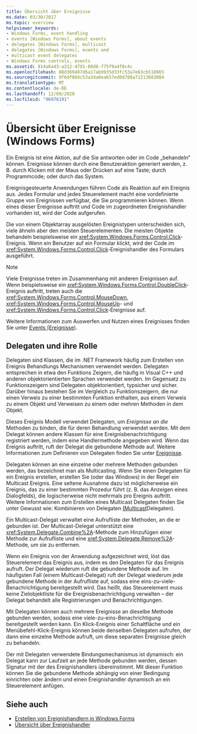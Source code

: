 ```yaml
---
title: Übersicht über Ereignisse
ms.date: 03/30/2017
ms.topic: overview
helpviewer_keywords:
- Windows Forms, event handling
- events [Windows Forms], about events
- delegates [Windows Forms], multicast
- delegates [Windows Forms], events and
- multicast event delegates
- Windows Forms controls, events
ms.assetid: 814a6a43-a312-4791-88d8-f75f9a4f8c4c
ms.openlocfilehash: 88d369497d6a17ab9935d33fc53a7e63cb518965
ms.sourcegitcommit: 9f6df084c53a3da0ea657ed0d708a72213683084
ms.translationtype: MT
ms.contentlocale: de-DE
ms.lasthandoff: 12/09/2020
ms.locfileid: "96976191"
---
```

# <a name="events-overview-windows-forms"></a>Übersicht über Ereignisse (Windows Forms)

Ein Ereignis ist eine Aktion, auf die Sie antworten oder im Code „behandeln“ können. Ereignisse können durch eine Benutzeraktion generiert werden, z. B. durch Klicken mit der Maus oder Drücken auf eine Taste; durch Programmcode; oder durch das System.

 Ereignisgesteuerte Anwendungen führen Code als Reaktion auf ein Ereignis aus. Jedes Formular und jedes Steuerelement macht eine vordefinierte Gruppe von Ereignissen verfügbar, die Sie programmieren können. Wenn eines dieser Ereignisse auftritt und Code im zugeordneten Ereignishandler vorhanden ist, wird der Code aufgerufen.

 Die von einem Objektarray ausgelösten Ereignistypen unterscheiden sich, viele ähneln aber den meisten Steuerelementen. Die meisten Objekte behandeln beispielsweise ein <xref:System.Windows.Forms.Control.Click>-Ereignis. Wenn ein Benutzer auf ein Formular klickt, wird der Code im <xref:System.Windows.Forms.Control.Click>-Ereignishandler des Formulars ausgeführt.

> [!NOTE]
> Viele Ereignisse treten im Zusammenhang mit anderen Ereignissen auf. Wenn beispielsweise ein <xref:System.Windows.Forms.Control.DoubleClick>-Ereignis auftritt, treten auch die <xref:System.Windows.Forms.Control.MouseDown>, <xref:System.Windows.Forms.Control.MouseUp>- und <xref:System.Windows.Forms.Control.Click>-Ereignisse auf.

 Weitere Informationen zum Auswerfen und Nutzen eines Ereignisses finden Sie unter [Events (Ereignisse](/dotnet/standard/events/index)).

## <a name="delegates-and-their-role"></a>Delegaten und ihre Rolle

 Delegaten sind Klassen, die im .NET Framework häufig zum Erstellen von Ereignis Behandlungs Mechanismen verwendet werden. Delegaten entsprechen in etwa den Funktions Zeigern, die häufig in Visual C++ und anderen objektorientierten Sprachen verwendet werden. Im Gegensatz zu Funktionszeigern sind Delegaten objektorientiert, typsicher und sicher. Darüber hinaus bestehen Sie im Vergleich zu Funktionszeigern, die nur einen Verweis zu einer bestimmten Funktion enthalten, aus einem Verweis zu einem Objekt und Verweisen zu einem oder mehren Methoden in dem Objekt.

 Dieses Ereignis Modell verwendet Delegaten, um *Ereignisse an die* Methoden zu binden, die für deren Behandlung verwendet werden. Mit dem Delegat können andere Klassen für eine Ereignisbenachrichtigung registriert werden, indem eine Handlermethode angegeben wird. Wenn das Ereignis auftritt, ruft der Delegat die gebundene Methode auf. Weitere Informationen zum Definieren von Delegaten finden Sie unter [Ereignisse](/dotnet/standard/events/index).

Delegaten können an eine einzelne oder mehrere Methoden gebunden werden, das bezeichnet man als Multicasting. Wenn Sie einen Delegaten für ein Ereignis erstellen, erstellen Sie (oder das Windows) in der Regel ein Multicast Ereignis. Eine seltene Ausnahme dazu ist möglicherweise ein Ereignis, das zu einer bestimmten Prozedur führt (z. B. das Anzeigen eines Dialogfelds), die logischerweise nicht mehrmals pro Ereignis auftritt. Weitere Informationen zum Erstellen eines Multicast Delegaten finden Sie unter Gewusst wie: Kombinieren von Delegaten [(Multicast](/dotnet/csharp/programming-guide/delegates/how-to-combine-delegates-multicast-delegates)Delegaten).

 Ein Multicast-Delegat verwaltet eine Aufrufliste der Methoden, an die er gebunden ist. Der Multicast-Delegat unterstützt eine <xref:System.Delegate.Combine%2A>-Methode zum Hinzufügen einer Methode zur Aufrufliste und eine <xref:System.Delegate.Remove%2A>-Methode, um sie zu entfernen.

 Wenn ein Ereignis von der Anwendung aufgezeichnet wird, löst das Steuerelement das Ereignis aus, indem es den Delegaten für das Ereignis aufruft. Der Delegat wiederum ruft die gebundene Methode auf. Im häufigsten Fall (einem Multicast-Delegat) ruft der Delegat wiederum jede gebundene Methode in der Aufrufliste auf, sodass eine eins-zu-viele-Benachrichtigung bereitgestellt wird. Das heißt, das Steuerelement muss keine Zielobjektliste für die Ereignisbenachrichtigung verwalten – der Delegat behandelt alle Registrierungen und Benachrichtigungen.

 Mit Delegaten können auch mehrere Ereignisse an dieselbe Methode gebunden werden, sodass eine viele-zu-eins-Benachrichtigung bereitgestellt werden kann.  Ein Klick-Ereignis einer Schaltfläche und ein Menübefehl-Klick-Ereignis können beide denselben Delegaten aufrufen, der dann eine einzelne Methode aufruft, um diese separaten Ereignisse gleich zu behandeln.

 Der mit Delegaten verwendete Bindungsmechanismus ist dynamisch: ein Delegat kann zur Laufzeit an jede Methode gebunden werden, dessen Signatur mit der des Ereignishandlers übereinstimmt. Mit dieser Funktion können Sie die gebundene Methode abhängig von einer Bedingung einrichten oder ändern und einen Ereignishandler dynamisch an ein Steuerelement anfügen.

## <a name="see-also"></a>Siehe auch

- [Erstellen von Ereignishandlern in Windows Forms](creating-event-handlers-in-windows-forms.md)
- [Übersicht über Ereignishandler](event-handlers-overview-windows-forms.md)
